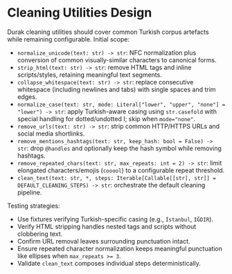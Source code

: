 # Cleaning Utilities Design

Durak cleaning utilities should cover common Turkish corpus artefacts while remaining configurable. Initial scope:

- `normalize_unicode(text: str) -> str`: NFC normalization plus conversion of common visually-similar characters to canonical forms.
- `strip_html(text: str) -> str`: remove HTML tags and inline scripts/styles, retaining meaningful text segments.
- `collapse_whitespace(text: str) -> str`: replace consecutive whitespace (including newlines and tabs) with single spaces and trim edges.
- `normalize_case(text: str, mode: Literal["lower", "upper", "none"] = "lower") -> str`: apply Turkish-aware casing using `str.casefold` with special handling for dotted/undotted I; skip when `mode="none"`.
- `remove_urls(text: str) -> str`: strip common HTTP/HTTPS URLs and social media shortlinks.
- `remove_mentions_hashtags(text: str, keep_hash: bool = False) -> str`: drop `@handles` and optionally keep the hash symbol while removing hashtags.
- `remove_repeated_chars(text: str, max_repeats: int = 2) -> str`: limit elongated characters/emojis (`cooool`) to a configurable repeat threshold.
- `clean_text(text: str, *, steps: Iterable[Callable[[str], str]] = DEFAULT_CLEANING_STEPS) -> str`: orchestrate the default cleaning pipeline.

Testing strategies:

- Use fixtures verifying Turkish-specific casing (e.g., `İstanbul`, `IĞDIR`).
- Verify HTML stripping handles nested tags and scripts without clobbering text.
- Confirm URL removal leaves surrounding punctuation intact.
- Ensure repeated character normalization keeps meaningful punctuation like ellipses when `max_repeats >= 3`.
- Validate `clean_text` composes individual steps deterministically.
